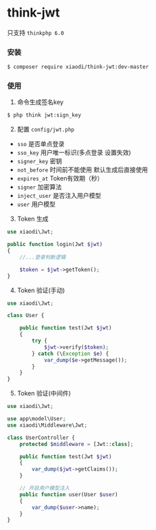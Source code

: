 # think-jwt
只支持 `thinkphp 6.0`
### 安装
```sh
$ composer require xiaodi/think-jwt:dev-master
```

### 使用
1. 命令生成签名key
```sh
$ php think jwt:sign_key
```

2. 配置
`config/jwt.php`

* `sso` 是否单点登录
* `sso_key` 用户唯一标识(多点登录 设置失效)
* `signer_key` 密钥
* `not_before` 时间前不能使用 默认生成后直接使用
* `expires_at` Token有效期（秒）
* `signer` 加密算法
* `inject_user` 是否注入用户模型
* `user` 用户模型

3. Token 生成
```php
use xiaodi\Jwt;

public function login(Jwt $jwt)
{
    //...登录判断逻辑

    $token = $jwt->getToken();
}
```

4. Token 验证(手动)
```php
use xiaodi\Jwt;

class User {

    public function test(Jwt $jwt)
    {
        try {
            $jwt->verify($token);
        } catch (\Exception $e) {
            var_dump($e->getMessage());
        }
    }
}

```

5. Token 验证(中间件)
```php
use xiaodi\Jwt;

use app\model\User;
use xiaodi\Middleware\Jwt;

class UserController {
    protected $middleware = [Jwt::class];

    public function test(Jwt $jwt)
    {
        var_dump($jwt->getClaims());
    }

    // 开启用户模型注入
    public function user(User $user)
    {
        var_dump($user->name);
    }
}

```
